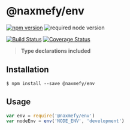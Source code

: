 # @naxmefy/env

[![npm version](https://badge.fury.io/js/%40naxmefy%2Fenv.svg)](https://badge.fury.io/js/%40naxmefy%2Fenv)
![required node version](https://img.shields.io/badge/node-%3E%3D%200.10.x-green.svg)

[![Build Status](https://travis-ci.org/naxmefy/node-env.svg?branch=master)](https://travis-ci.org/naxmefy/node-env)
[![Coverage Status](https://coveralls.io/repos/github/naxmefy/node-env/badge.svg?branch=master)](https://coveralls.io/github/naxmefy/node-env?branch=master)

> **Type declarations included**

## Installation

```
$ npm install --save @naxmefy/env
```

## Usage

```JavaScript
var env = require('@naxmefy/env')
var nodeEnv = env('NODE_ENV', 'development')
```
